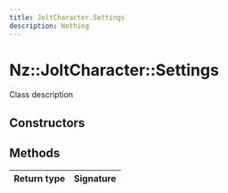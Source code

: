 ```yaml
---
title: JoltCharacter.Settings
description: Nothing
---
```


# Nz::JoltCharacter::Settings

Class description

## Constructors


## Methods

| Return type | Signature |
| ----------- | --------- |
